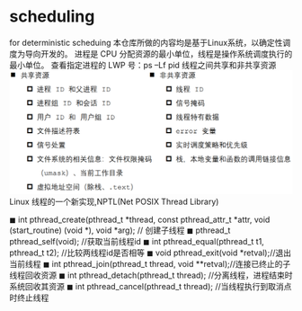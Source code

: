 # scheduling
for deterministic scheduing
本仓库所做的内容均是基于Linux系统，以确定性调度为导向开发的。 进程是 CPU 分配资源的最小单位，线程是操作系统调度执行的最小单位。 
查看指定进程的 LWP 号：ps –Lf pid
线程之间共享和非共享资源
![alt text](image.png)
 Linux 线程的一个新实现,NPTL(Net POSIX Thread Library)

◼ int pthread_create(pthread_t *thread, const pthread_attr_t *attr,
                void (start_routine) (void *), void *arg); // 创建子线程
◼ pthread_t pthread_self(void); //获取当前线程id
◼ int pthread_equal(pthread_t t1, pthread_t t2); //比较两线程id是否相等
◼ void pthread_exit(void *retval);//退出当前线程
◼ int pthread_join(pthread_t thread, void **retval);//连接已终止的子线程回收资源
◼ int pthread_detach(pthread_t thread); //分离线程，进程结束时系统回收其资源
◼ int pthread_cancel(pthread_t thread); //当线程执行到取消点时终止线程
